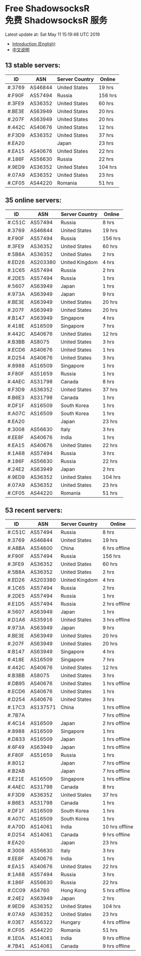 # Free ShadowsocksR<br>免费 ShadowsocksR 服务

Latest update at: Sat May 11 15:19:48 UTC 2019

- [Introduction (English)](https://voken.io/en/latest/services/autossr.html)
- [中文说明](https://voken.io/zh_CN/latest/services/autossr.html)


## 13 stable servers:

| ID | ASN | Server Country | Online |
| ------ | ------ | ------ | ------ |
| #.3769 | AS46844 | United States | 19 hrs |
| #.F90F | AS57494 | Russia | 156 hrs |
| #.3FE9 | AS36352 | United States | 60 hrs |
| #.BE3E | AS63949 | United States | 20 hrs |
| #.207F | AS63949 | United States | 20 hrs |
| #.442C | AS40676 | United States | 12 hrs |
| #.F3D9 | AS36352 | United States | 37 hrs |
| #.EA20 |  | Japan | 23 hrs |
| #.EA15 | AS40676 | United States | 22 hrs |
| #.186F | AS56630 | Russia | 22 hrs |
| #.9ED9 | AS36352 | United States | 104 hrs |
| #.07A9 | AS36352 | United States | 23 hrs |
| #.CF05 | AS44220 | Romania | 51 hrs |

## 35 online servers:

| ID | ASN | Server Country | Online |
| ------ | ------ | ------ | ------ |
| #.C51C | AS57494 | Russia | 8 hrs |
| #.3769 | AS46844 | United States | 19 hrs |
| #.F90F | AS57494 | Russia | 156 hrs |
| #.3FE9 | AS36352 | United States | 60 hrs |
| #.5B8A | AS36352 | United States | 2 hrs |
| #.ED26 | AS203380 | United Kingdom | 4 hrs |
| #.1C65 | AS57494 | Russia | 2 hrs |
| #.2DE5 | AS57494 | Russia | 1 hrs |
| #.5607 | AS63949 | Japan | 1 hrs |
| #.973A | AS63949 | Japan | 9 hrs |
| #.BE3E | AS63949 | United States | 20 hrs |
| #.207F | AS63949 | United States | 20 hrs |
| #.B147 | AS63949 | Singapore | 4 hrs |
| #.418E | AS16509 | Singapore | 7 hrs |
| #.442C | AS40676 | United States | 12 hrs |
| #.B3BB | AS8075 | United States | 3 hrs |
| #.ECD6 | AS40676 | United States | 1 hrs |
| #.D254 | AS40676 | United States | 3 hrs |
| #.8988 | AS16509 | Singapore | 1 hrs |
| #.F80F | AS51659 | Russia | 1 hrs |
| #.4AEC | AS31798 | Canada | 8 hrs |
| #.F3D9 | AS36352 | United States | 37 hrs |
| #.B6E3 | AS31798 | Canada | 1 hrs |
| #.DF1F | AS16509 | South Korea | 1 hrs |
| #.A07C | AS16509 | South Korea | 1 hrs |
| #.EA20 |  | Japan | 23 hrs |
| #.3008 | AS56630 | Italy | 3 hrs |
| #.EE8F | AS40676 | India | 1 hrs |
| #.EA15 | AS40676 | United States | 22 hrs |
| #.1A68 | AS57494 | Russia | 3 hrs |
| #.186F | AS56630 | Russia | 22 hrs |
| #.24E2 | AS63949 | Japan | 2 hrs |
| #.9ED9 | AS36352 | United States | 104 hrs |
| #.07A9 | AS36352 | United States | 23 hrs |
| #.CF05 | AS44220 | Romania | 51 hrs |

## 53 recent servers:

| ID | ASN | Server Country | Online |
| ------ | ------ | ------ | ------ |
| #.C51C | AS57494 | Russia | 8 hrs |
| #.3769 | AS46844 | United States | 19 hrs |
| #.A8BA | AS54600 | China | 6 hrs offline |
| #.F90F | AS57494 | Russia | 156 hrs |
| #.3FE9 | AS36352 | United States | 60 hrs |
| #.5B8A | AS36352 | United States | 2 hrs |
| #.ED26 | AS203380 | United Kingdom | 4 hrs |
| #.1C65 | AS57494 | Russia | 2 hrs |
| #.2DE5 | AS57494 | Russia | 1 hrs |
| #.E1D5 | AS57494 | Russia | 2 hrs offline |
| #.5607 | AS63949 | Japan | 1 hrs |
| #.D1A6 | AS35916 | United States | 3 hrs offline |
| #.973A | AS63949 | Japan | 9 hrs |
| #.BE3E | AS63949 | United States | 20 hrs |
| #.207F | AS63949 | United States | 20 hrs |
| #.B147 | AS63949 | Singapore | 4 hrs |
| #.418E | AS16509 | Singapore | 7 hrs |
| #.442C | AS40676 | United States | 12 hrs |
| #.B3BB | AS8075 | United States | 3 hrs |
| #.DB95 | AS40676 | United States | 1 hrs offline |
| #.ECD6 | AS40676 | United States | 1 hrs |
| #.D254 | AS40676 | United States | 3 hrs |
| #.17C3 | AS137571 | China | 1 hrs offline |
| #.7B7A |  |  | 7 hrs offline |
| #.4C14 | AS16509 | Japan | 2 hrs offline |
| #.8988 | AS16509 | Singapore | 1 hrs |
| #.D833 | AS16509 | Japan | 1 hrs offline |
| #.6F49 | AS63949 | Japan | 1 hrs offline |
| #.F80F | AS51659 | Russia | 1 hrs |
| #.8012 |  | Japan | 7 hrs offline |
| #.B2AB |  | Japan | 7 hrs offline |
| #.E21E | AS16509 | Singapore | 1 hrs offline |
| #.4AEC | AS31798 | Canada | 8 hrs |
| #.F3D9 | AS36352 | United States | 37 hrs |
| #.B6E3 | AS31798 | Canada | 1 hrs |
| #.DF1F | AS16509 | South Korea | 1 hrs |
| #.A07C | AS16509 | South Korea | 1 hrs |
| #.A70D | AS14061 | India | 10 hrs offline |
| #.D254 | AS14061 | Canada | 9 hrs offline |
| #.EA20 |  | Japan | 23 hrs |
| #.3008 | AS56630 | Italy | 3 hrs |
| #.EE8F | AS40676 | India | 1 hrs |
| #.EA15 | AS40676 | United States | 22 hrs |
| #.1A68 | AS57494 | Russia | 3 hrs |
| #.186F | AS56630 | Russia | 22 hrs |
| #.CC09 | AS4760 | Hong Kong | 5 hrs offline |
| #.24E2 | AS63949 | Japan | 2 hrs |
| #.9ED9 | AS36352 | United States | 104 hrs |
| #.07A9 | AS36352 | United States | 23 hrs |
| #.03E7 | AS56322 | Hungary | 4 hrs offline |
| #.CF05 | AS44220 | Romania | 51 hrs |
| #.1E0A | AS14061 | India | 9 hrs offline |
| #.7B41 | AS14061 | Canada | 9 hrs offline |


